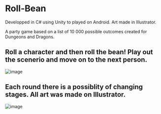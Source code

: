 # Roll-Bean
Developped in C# using Unity to played on Android. Art made in Illustrator.


A party game based on a list of 10 000 possible outcomes created for Dungeons and Dragons.
## Roll a character and then roll the bean! Play out the scenerio and move on to the next person.
![image](https://user-images.githubusercontent.com/53094076/236635397-453fd023-3d65-413e-8bea-4bea8f8110bb.png)
## Each round there is a possiblity of changing stages. All art was made on Illustrator.
![image](https://user-images.githubusercontent.com/53094076/236635606-db5e0059-30ec-4dc2-8026-f7176238896f.png)

